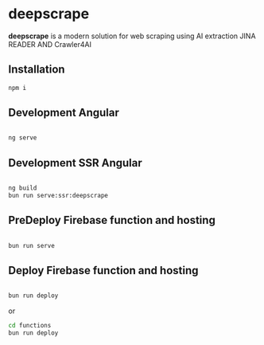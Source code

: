 # deepscrape

**deepscrape** is a modern solution for web scraping using AI extraction JINA READER AND Crawler4AI

## Installation

```bash
npm i
```

## Development Angular

```bash

ng serve
```

## Development SSR Angular

```bash

ng build
bun run serve:ssr:deepscrape
```

## PreDeploy Firebase function and hosting

```bash

bun run serve
```

## Deploy Firebase function and hosting

```bash

bun run deploy
```

or

```bash
cd functions
bun run deploy
```
